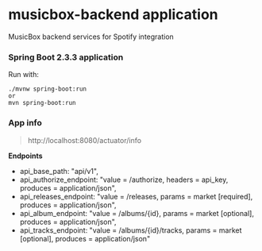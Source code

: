 # musicbox-backend application
MusicBox backend services for Spotify integration

### Spring Boot 2.3.3 application
Run with: 
```
./mvnw spring-boot:run
or
mvn spring-boot:run
```
### App info
> http://localhost:8080/actuator/info

**Endpoints**

- api_base_path: "api/v1",
- api_authorize_endpoint: "value = /authorize, headers = api_key, produces = application/json",
- api_releases_endpoint: "value = /releases, params = market [required], produces = application/json",
- api_album_endpoint: "value = /albums/{id}, params = market [optional], produces = application/json",
- api_tracks_endpoint: "value = /albums/{id}/tracks, params = market [optional], produces = application/json"
